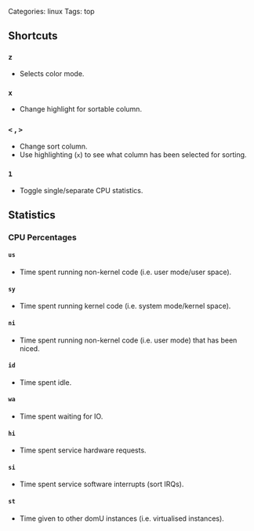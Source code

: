 Categories: linux
Tags: top

## Shortcuts ##

### `z` ###

- Selects color mode.

### `x` ###

- Change highlight for sortable column.

### `<` , `>` ###

- Change sort column.
- Use highlighting (`x`) to see what column has been selected for sorting.

### `1` ###

- Toggle single/separate CPU statistics.

## Statistics ##

### CPU Percentages ###

#### `us`

- Time spent running non-kernel code (i.e. user mode/user space).

#### `sy`

- Time spent running kernel code (i.e. system mode/kernel space).

#### `ni`

- Time spent running non-kernel code (i.e. user mode) that has been niced.

#### `id`

- Time spent idle.

#### `wa`

- Time spent waiting for IO.

#### `hi`

- Time spent service hardware requests.

#### `si`

- Time spent service software interrupts (sort IRQs).

#### `st`

- Time given to other domU instances (i.e. virtualised instances).

